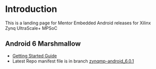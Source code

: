 # Introduction 
This is a landing page for Mentor Embedded Android releases for Xilinx Zynq UltraScale+ MPSoC

## Android 6 Marshmallow
* [Getting Started Guide][getting-started-android6]
* Latest Repo manifest file is in branch [zynqmp-android_6.0.1][manifest-android6]

[getting-started-android6]: https://github.com/MentorEmbedded/mpsoc-manifest/wiki/Getting-Started-with-Android-for-Xilinx-Zynq-UltraScale--MPSoC "Getting Started for Android 6 Marshmallow"
[manifest-android6]:https://github.com/MentorEmbedded/mpsoc-manifest/tree/zynqmp-android_6.0.1 "Repo manifest for Android 6 Marshmallow release"

